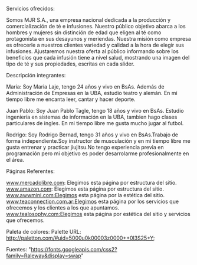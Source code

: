 Servicios ofrecidos: 

Somos MJR S.A., una empresa nacional dedicada a la producción y comercialización de té e infusiones. Nuestro público objetivo abarca a los hombres y mujeres sin distinción de edad que eligen al té como protagonista en sus desayunos y meriendas. Nuestra misión como empresa es ofrecerle a nuestros clientes variedad y calidad a la hora de elegir sus infusiones.
 Ajustaremos nuestra oferta al público informando sobre los beneficios que cada infusión tiene a nivel salud, mostrando una imagen del tipo de té y sus propiedades, escritas en cada slider.


Descripción integrantes:

Maria: Soy Maria Laje, tengo 24 años y vivo en BsAs. Además de  Administración de Empresas en la UBA, estudio teatro y alemán.  En mi tiempo libre me encanta leer, cantar y hacer deporte.

Juan Pablo: Soy Juan Pablo Tagle, tengo 18 años y vivo en BsAs. Estudio ingeniería en sistemas de información  en la UBA, tambien hago clases particulares de ingles. En mi tiempo libre me gusta mucho jugar al futbol.

Rodrigo: Soy Rodrigo Bernad, tengo 31 años y vivo en BsAs.Trabajo de forma independiente.Soy instructor de musculación y en mi tiempo libre me gusta entrenar y practicar jiujitsu.No tengo experiencia previa en programación pero mi objetivo es poder desarrolarme profesionalmente en el área.


Páginas Referentes:

www.mercadolibre.com: Elegimos esta página por estructura del sitio.
www.amazon.com: Elegimos esta página por estructura del sitio.
www.awwmini.com:Elegimos esta página por la estética del sitio.
www.teaconnection.com.ar:Elegimos esta página por los servicios que ofrecemos y los clientes a los que apuntamos.
www.tealosophy.com:Elegimos esta página por estética del sitio y servicios que ofrecemos.



Paleta de colores:
Palette URL: http://paletton.com/#uid=5000u0k00003z0000++0l3S25+Y;


Fuentes:
"https://fonts.googleapis.com/css2?family=Raleway&display=swap"

